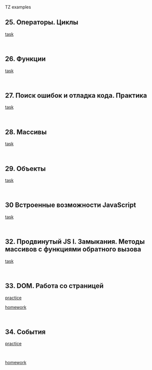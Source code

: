 TZ examples
<br>
<h2>25. Операторы. Циклы</h2>
<p><a href="https://github.com/vladeismont/adukarsummerjavascript/blob/main/1/index.js">task</a></p>
<br>
<h2>26. Функции</h2>
<p><a href="https://github.com/vladeismont/adukarsummerjavascript/blob/main/1/functions.js">task</a></p>
<br>
<h2>27. Поиск ошибок и отладка кода. Практика</h2>
<p><a href="https://github.com/vladeismont/adukarsummerjavascript/blob/main/1/sixPractice.js">task</a></p>
<br>
<h2>28. Массивы</h2>
<p><a href="https://github.com/vladeismont/adukarsummerjavascript/blob/main/1/4%20massives.js">task</a></p>
<br>
<h2>29. Объекты</h2>
<p><a href="https://github.com/vladeismont/adukarsummerjavascript/blob/main/1/objects.js">task</a></p>
<br>
<h2>30 Встроенные возможности JavaScript</h2>
<p><a href="https://github.com/vladeismont/adukarsummerjavascript/blob/main/1/builtin%20capabilities.js">task</a></p>
<br>
<h2>32. Продвинутый JS I. Замыкания. Методы массивов с функциями обратного вызова</h2>
<p><a href="https://github.com/vladeismont/adukarsummerjavascript/blob/main/1/advancedJS.js">task</a></p>
<br>
<h2>33. DOM. Работа со страницей</h2>
<p><a href="https://github.com/vladeismont/adukarsummerjavascript/blob/main/1/DOM.js">practice</a></p>
<p><a href="https://github.com/vladeismont/adukarsummerjavascript/blob/main/1/DOM-hw.js">homework</a></p>
<br>
<h2>34. События</h2>
<p><a href="https://github.com/vladeismont/adukarsummerjavascript/blob/main/1/events/practice.js">practice</a></p>
<br>
<p><a href="https://github.com/vladeismont/adukarsummerjavascript/blob/main/1/events/homework.js">homework</a></p>
<br>


